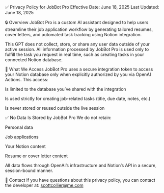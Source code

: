 ✅ Privacy Policy for JobBot Pro
Effective Date: June 18, 2025
Last Updated: June 18, 2025

🔒 Overview
JobBot Pro is a custom AI assistant designed to help users streamline their job application workflow by generating tailored resumes, cover letters, and automated task tracking using Notion integration.

This GPT does not collect, store, or share any user data outside of your active session. All information processed by JobBot Pro is used only to fulfill the task you request in real time, such as creating tasks in your connected Notion database.

🔐 What We Access
JobBot Pro uses a secure integration token to access your Notion database only when explicitly authorized by you via OpenAI Actions. This access:

Is limited to the database you’ve shared with the integration

Is used strictly for creating job-related tasks (title, due date, notes, etc.)

Is never stored or reused outside the live session

✅ No Data Is Stored by JobBot Pro
We do not retain:

Personal data

Job applications

Your Notion content

Resume or cover letter content

All data flows through OpenAI’s infrastructure and Notion’s API in a secure, session-bound manner.

📧 Contact
If you have questions about this privacy policy, you can contact the developer at:
scottcollier@me.com
